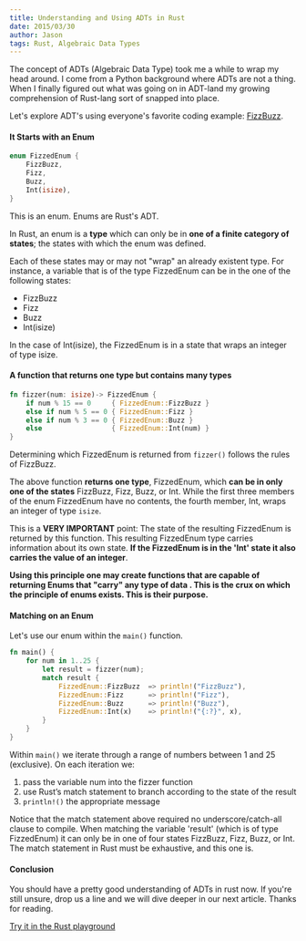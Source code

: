 ```yaml
---
title: Understanding and Using ADTs in Rust
date: 2015/03/30
author: Jason
tags: Rust, Algebraic Data Types
---
```


The concept of ADTs (Algebraic Data Type) took me a while to wrap my head around. I come from a Python background where ADTs are not a thing. When I finally figured out what was going on in ADT-land my growing comprehension of Rust-lang sort of snapped into place.

Let's explore ADT's using everyone's favorite coding example: [FizzBuzz](https://en.wikipedia.org/wiki/Fizz_buzz).

#### It Starts with an Enum

```rust
enum FizzedEnum {
    FizzBuzz,
    Fizz,
    Buzz,
    Int(isize),
}
```

This is an enum. Enums are Rust's ADT.

In Rust, an enum is a **type** which can only be in **one of a finite category of states**; the states with which the enum was defined.

Each of these states may or may not "wrap" an already existent type. For instance, a variable that is of the type FizzedEnum can be in the one of the following states:

+ FizzBuzz
+ Fizz
+ Buzz
+ Int(isize)

In the case of Int(isize), the FizzedEnum is in a state that wraps an integer of type isize.


#### A function that returns one type but contains many types


```rust
fn fizzer(num: isize)-> FizzedEnum {
    if num % 15 == 0     { FizzedEnum::FizzBuzz }
    else if num % 5 == 0 { FizzedEnum::Fizz }
    else if num % 3 == 0 { FizzedEnum::Buzz }
    else                 { FizzedEnum::Int(num) }
}
```

Determining which FizzedEnum is returned from `fizzer()` follows the rules of FizzBuzz.

The above function **returns one type**, FizzedEnum, which **can be in
only one of the states** FizzBuzz, Fizz, Buzz, or Int. While the
first three members of the enum FizzedEnum have no contents, the
fourth member, Int, wraps an integer of type `isize`.

This is a **VERY IMPORTANT** point: The state of the
resulting FizzedEnum is returned by this function. This resulting FizzedEnum type carries
information about its own state. **If the FizzedEnum is in the 'Int' state
it also carries the value of an integer**.

**Using this principle one may create functions that are capable of returning Enums that "carry" any type of data . This is the crux on which the principle of enums exists. This is their purpose.**

#### Matching on an Enum

Let's use our enum within the `main()` function.

```rust
fn main() {
    for num in 1..25 {
        let result = fizzer(num);
        match result {
            FizzedEnum::FizzBuzz  => println!("FizzBuzz"),
            FizzedEnum::Fizz      => println!("Fizz"),
            FizzedEnum::Buzz      => println!("Buzz"),
            FizzedEnum::Int(x)    => println!("{:?}", x),
        }
    }
}
```

Within `main()` we iterate through a range of numbers between 1 and 25 (exclusive). On each iteration we:

1. pass the variable num into the fizzer function
2. use Rust’s match statement to branch according to the state of the result
3. `println!()` the appropriate message

Notice that the match statement above required no underscore/catch-all clause to compile. When matching the variable 'result' (which is of type FizzedEnum) it can only be in one of four states FizzBuzz, Fizz, Buzz, or Int. The match statement in Rust must be exhaustive, and this one is.

#### Conclusion

You should have a pretty good understanding of ADTs in rust now. If you're still unsure, drop us a line and we will dive deeper in our next article. Thanks for reading.

[Try it in the Rust playground](http://is.gd/OElt98)
